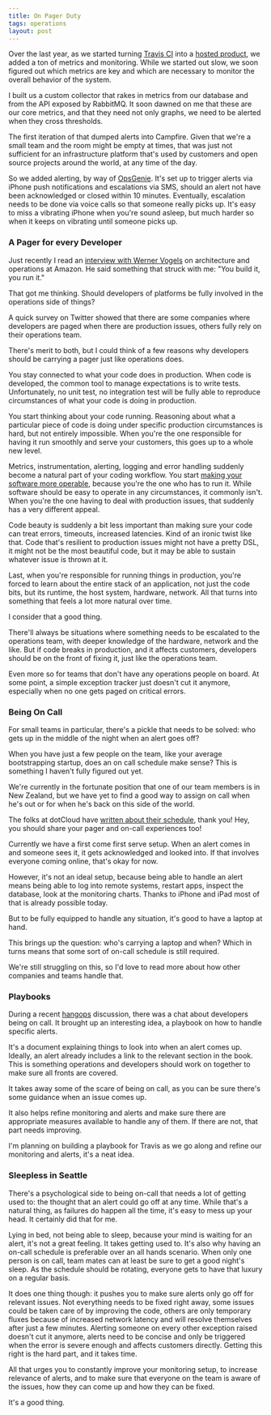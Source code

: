 ```yaml
---
title: On Pager Duty
tags: operations
layout: post
---
```

Over the last year, as we started turning [Travis CI](http://travis-ci.org) into
a [hosted product](http://travis-ci.com), we added a ton of metrics and
monitoring.  While we started out slow, we soon figured out which metrics are
key and which are necessary to monitor the overall behavior of the system.

I built us a custom collector that rakes in metrics from our database and from
the API exposed by RabbitMQ. It soon dawned on me that these are our core
metrics, and that they need not only graphs, we need to be alerted when they
cross thresholds.

The first iteration of that dumped alerts into Campfire. Given that we're a
small team and the room might be empty at times, that was just not sufficient
for an infrastructure platform that's used by customers and open source projects
around the world, at any time of the day.

So we added alerting, by way of [OpsGenie](http://opsgenie.com). It's set up to
trigger alerts via iPhone push notifications and escalations via SMS, should an
alert not have been acknowledged or closed within 10 minutes. Eventually,
escalation needs to be done via voice calls so that someone really picks up.
It's easy to miss a vibrating iPhone when you're sound asleep, but much harder
so when it keeps on vibrating until someone picks up.

### A Pager for every Developer

Just recently I read an [interview with Werner
Vogels](http://queue.acm.org/detail.cfm?id=1142065) on architecture and
operations at Amazon. He said something that struck with me: "You build it, you
run it."

That got me thinking. Should developers of platforms be fully involved in the
operations side of things?

A quick survey on Twitter showed that there are some companies where developers
are paged when there are production issues, others fully rely on their
operations team.

There's merit to both, but I could think of a few reasons why developers should
be carrying a pager just like operations does.

You stay connected to what your code does in production. When code is developed,
the common tool to manage expectations is to write tests. Unfortunately, no unit
test, no integration test will be fully able to reproduce circumstances of what
your code is doing in production.

You start thinking about your code running. Reasoning about what a particular
piece of code is doing under specific production circumstances is hard, but not
entirely impossible. When you're the one responsible for having it run smoothly
and serve your customers, this goes up to a whole new level.

Metrics, instrumentation, alerting, logging and error handling suddenly become a
natural part of your coding workflow. You start [making your software more
operable](http://omniti.com/seeds/instrumentation-and-observability), because you're the one who has to run it. While software should be
easy to operate in any circumstances, it commonly isn't. When you're the one
having to deal with production issues, that suddenly has a very different
appeal.

Code beauty is suddenly a bit less important than making sure your code can
treat errors, timeouts, increased latencies. Kind of an ironic twist like that.
Code that's resilient to production issues might not have a pretty DSL, it might
not be the most beautiful code, but it may be able to sustain whatever issue is
thrown at it.

Last, when you're responsible for running things in production, you're forced to
learn about the entire stack of an application, not just the code bits, but its
runtime, the host system, hardware, network. All that turns into something that
feels a lot more natural over time.

I consider that a good thing.

There'll always be situations where something needs to be escalated to the
operations team, with deeper knowledge of the hardware, network and the like.
But if code breaks in production, and it affects customers, developers should be
on the front of fixing it, just like the operations team.

Even more so for teams that don't have any operations people on board. At some
point, a simple exception tracker just doesn't cut it anymore, especially when
no one gets paged on critical errors.

### Being On Call

For small teams in particular, there's a pickle that needs to be solved: who
gets up in the middle of the night when an alert goes off?

When you have just a few people on the team, like your average bootstrapping
startup, does an on call schedule make sense? This is something I haven't fully
figured out yet.

We're currently in the fortunate position that one of our team members is in New
Zealand, but we have yet to find a good way to assign on call when he's out or
for when he's back on this side of the world.

The folks at dotCloud have [written about their
schedule](http://blog.dotcloud.com/organizing-a-24x7-bullet-proof-on-call-rotati),
thank you! Hey, you should share your pager and on-call experiences too!

Currently we have a first come first serve setup. When an alert comes in and
someone sees it, it gets acknowledged and looked into. If that involves everyone
coming online, that's okay for now.

However, it's not an ideal setup, because being able to handle an alert means
being able to log into remote systems, restart apps, inspect the database, look
at the monitoring charts. Thanks to iPhone and iPad most of that is already
possible today.

But to be fully equipped to handle any situation, it's good to have a laptop at
hand.

This brings up the question: who's carrying a laptop and when? Which in turns
means that some sort of on-call schedule is still required.

We're still struggling on this, so I'd love to read more about how other
companies and teams handle that.

### Playbooks

During a recent [hangops](http://hangops.com) discussion, there was a chat about
developers being on call.  It brought up an interesting idea, a playbook on how
to handle specific alerts.

It's a document explaining things to look into when an alert comes up. Ideally,
an alert already includes a link to the relevant section in the book. This is
something operations and developers should work on together to make sure all
fronts are covered.

It takes away some of the scare of being on call, as you can be sure there's
some guidance when an issue comes up.

It also helps refine monitoring and alerts and make sure there are appropriate
measures available to handle any of them. If there are not, that part needs
improving.

I'm planning on building a playbook for Travis as we go along and refine our
monitoring and alerts, it's a neat idea.

### Sleepless in Seattle

There's a psychological side to being on-call that needs a lot of getting used
to: the thought that an alert could go off at any time. While that's a natural
thing, as failures do happen all the time, it's easy to mess up your head. It
certainly did that for me.

Lying in bed, not being able to sleep, because your mind is waiting for an
alert, it's not a great feeling. It takes getting used to. It's also why having
an on-call schedule is preferable over an all hands scenario. When only one
person is on call, team mates can at least be sure to get a good night's sleep.
As the schedule should be rotating, everyone gets to have that luxury on a
regular basis.

It does one thing though: it pushes you to make sure alerts only go off for
relevant issues. Not everything needs to be fixed right away, some issues could
be taken care of by improving the code, others are only temporary fluxes because
of increased network latency and will resolve themselves after just a few
minutes. Alerting someone on every other exception raised doesn't cut it
anymore, alerts need to be concise and only be triggered when the error is
severe enough and affects customers directly. Getting this right is the hard
part, and it takes time.

All that urges you to constantly improve your monitoring setup, to increase
relevance of alerts, and to make sure that everyone on the team is aware of the
issues, how they can come up and how they can be fixed.

It's a good thing.
